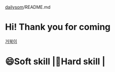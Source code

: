 [dailysom](https://zrr.kr/kXQ2 "dailysom link")/README.md


Hi! Thank you for coming
==

[거북이](https://chatgpt.com/c/f6e70cc0-37b6-45c2-980f-ebf9e5595280)



:smile:Soft skill |:rocket:Hard skill |
===                    





